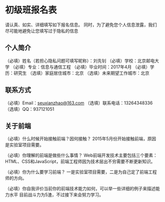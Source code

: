 # 初级班报名表

请认真、如实、详细填写如下报名信息。
同时，为了避免您个人信息泄露，我们尽可能地避免让您填写过于隐私的信息

## 个人简介

（必填）姓名（若担心隐私问题可填写昵称）：刘先钊
（必填）学校：北京邮电大学
（必填）专业：信息与通信工程
（必填）毕业时间：2017年4月
（必填）学历：研究生
（选填）家庭居住城市：北京
（选填）未来期望工作城市：北京

## 联系方式

（必填）Email：seuxianzhao@163.com
（选填）联系电话：13264348336
（选填）QQ：937121051

## 关于前端

（必填）什么时候开始接触前端？因何接触？
2015年5月份开始接触前端，原因是实验室项目需要。

（必填）你理解的前端是做些什么事情？
Web前端开发技术主要包括三个要素：HTML、CSS和JavaScript，前端工程师因为技术层出不穷需要不断更新知识。

（必填）你为什么要学习前端？
一是实验室项目需要，二是为自己定了前端工程师的方向。

（必填）你自我评价当前你的前端技术能力如何，可以举一些详细的例子来描述能力水平
目前战斗力为5渣，不过接下来会努力学习。

